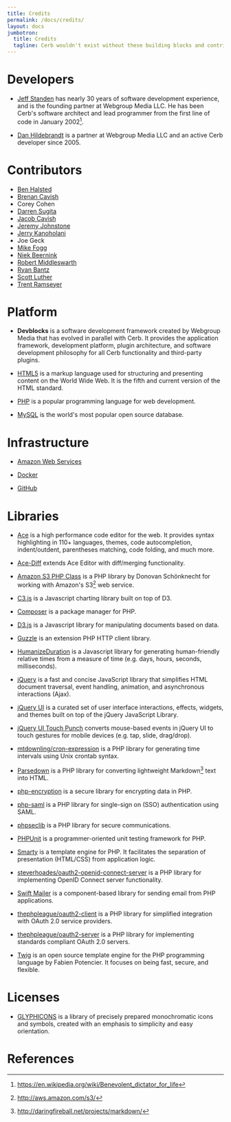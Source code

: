 ```yaml
---
title: Credits
permalink: /docs/credits/
layout: docs
jumbotron:
  title: Credits
  tagline: Cerb wouldn't exist without these building blocks and contributions
---
```


# Developers

- [Jeff Standen](http://www.linkedin.com/in/jeffstanden) has nearly 30 years of software development experience, and is the founding partner at Webgroup Media LLC. He has been Cerb's software architect and lead programmer from the first line of code in January 2002[^bdfl].

- [Dan Hildebrandt](http://www.linkedin.com/in/danielhildebrandt) is a partner at Webgroup Media LLC and an active Cerb developer since 2005.

# Contributors

- [Ben Halsted](http://www.linkedin.com/in/bhalsted)
- [Brenan Cavish](http://www.linkedin.com/pub/brenan-cavish/21/a89/57b)
- Corey Cohen
- [Darren Sugita](http://www.linkedin.com/pub/darren-sugita/24/234/978)
- [Jacob Cavish](https://www.linkedin.com/in/jacob-cavish-coding/)
- [Jeremy Johnstone](http://www.linkedin.com/in/jsjohnst)
- [Jerry Kanoholani](http://www.linkedin.com/pub/jerry-kanoholani/19/74/977)
- Joe Geck
- [Mike Fogg](http://www.linkedin.com/in/mikefogg)
- [Niek Beernink](http://nl.linkedin.com/in/nbeernink)
- [Robert Middleswarth](http://www.linkedin.com/in/robertmiddleswarth)
- [Ryan Bantz](https://www.linkedin.com/in/ryanbantz)
- [Scott Luther](http://www.linkedin.com/pub/scott-luther/7/3b3/98)
- [Trent Ramseyer](http://www.linkedin.com/in/trentramseyer)

# Platform

- **Devblocks** is a software development framework created by Webgroup Media that has evolved in parallel with Cerb. It provides the application framework, development platform, plugin architecture, and software development philosophy for all Cerb functionality and third-party plugins.

- [HTML5](https://en.wikipedia.org/wiki/HTML5) is a markup language used for structuring and presenting content on the World Wide Web. It is the fifth and current version of the HTML standard.

- [PHP](http://www.php.net/) is a popular programming language for web development.

- [MySQL](http://www.mysql.com/) is the world's most popular open source database.

# Infrastructure

- [Amazon Web Services](https://aws.amazon.com/)

- [Docker](https://www.docker.com)

- [GitHub](https://github.com/)

# Libraries

- [Ace](https://ace.c9.io) is a high performance code editor for the web. It provides syntax highlighting in 110+ languages, themes, code autocompletion, indent/outdent, parentheses matching, code folding, and much more.

- [Ace-Diff](https://ace-diff.github.io/ace-diff/) extends Ace Editor with diff/merging functionality.

- [Amazon S3 PHP Class](http://undesigned.org.za/2007/10/22/amazon-s3-php-class) is a PHP library by Donovan Schönknecht for working with Amazon's S3[^s3] web service.

- [C3.js](https://c3js.org) is a Javascript charting library built on top of D3.

- [Composer](https://getcomposer.org/) is a package manager for PHP.

- [D3.js](https://d3js.org) is a Javascript library for manipulating documents based on data.

- [Guzzle](https://github.com/guzzle/guzzle/) is an extension PHP HTTP client library.

- [HumanizeDuration](https://github.com/EvanHahn/HumanizeDuration.js) is a Javascript library for generating human-friendly relative times from a measure of time (e.g. days, hours, seconds, milliseconds).

- [jQuery](http://jquery.com/) is a fast and concise JavaScript library that simplifies HTML document traversal, event handling, animation, and asynchronous interactions (Ajax).

- [jQuery UI](http://jqueryui.com/) is a curated set of user interface interactions, effects, widgets, and themes built on top of the jQuery JavaScript Library.

- [jQuery UI Touch Punch](http://touchpunch.furf.com) converts mouse-based events in jQuery UI to touch gestures for mobile devices (e.g. tap, slide, drag/drop).

- [mtdownling/cron-expression](https://github.com/mtdowling/cron-expression) is a PHP library for generating time intervals using Unix crontab syntax.

- [Parsedown](http://michelf.com/projects/php-markdown/) is a PHP library for converting lightweight Markdown[^markdown] text into HTML.

- [php-encryption](https://github.com/defuse/php-encryption) is a secure library for encrypting data in PHP.

- [php-saml](https://github.com/onelogin/php-saml) is a PHP library for single-sign on (SSO) authentication using SAML.

- [phpseclib](https://github.com/phpseclib/phpseclib) is a PHP library for secure communications.

- [PHPUnit](https://phpunit.de/) is a programmer-oriented unit testing framework for PHP.

- [Smarty](http://www.smarty.net/) is a template engine for PHP. It facilitates the separation of presentation (HTML/CSS) from application logic.

- [steverhoades/oauth2-openid-connect-server](https://github.com/steverhoades/oauth2-openid-connect-server/) is a PHP library for implementing OpenID Connect server functionality.

- [Swift Mailer](http://swiftmailer.org/) is a component-based library for sending email from PHP applications.

- [thephpleague/oauth2-client](https://github.com/thephpleague/oauth2-client/) is a PHP library for simplified integration with OAuth 2.0 service providers.

- [thephpleague/oauth2-server](https://oauth2.thephpleague.com/) is a PHP library for implementing standards compliant OAuth 2.0 servers.

- [Twig](http://www.twig-project.org/) is an open source template engine for the PHP programming language by Fabien Potencier. It focuses on being fast, secure, and flexible.

# Licenses

- [GLYPHICONS](http://glyphicons.com) is a library of precisely prepared monochromatic icons and symbols, created with an emphasis to simplicity and easy orientation.

# References

[^bdfl]: <https://en.wikipedia.org/wiki/Benevolent_dictator_for_life>
[^s3]: <http://aws.amazon.com/s3/>
[^markdown]: <http://daringfireball.net/projects/markdown/>